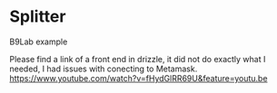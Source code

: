# Splitter
B9Lab example

Please find a link of a front end in drizzle, it did not do exactly what I needed, I had issues with conecting to Metamask.
https://www.youtube.com/watch?v=fHydGlRR69U&feature=youtu.be
